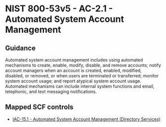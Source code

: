 # NIST 800-53v5 - AC-2.1 - Automated System Account Management
## Guidance
Automated system account management includes using automated mechanisms to create, enable, modify, disable, and remove accounts; notify account managers when an account is created, enabled, modified, disabled, or removed, or when users are terminated or transferred; monitor system account usage; and report atypical system account usage. Automated mechanisms can include internal system functions and email, telephonic, and text messaging notifications.
## Mapped SCF controls
- [IAC-15.1 - Automated System Account Management (Directory Services)](../scf/iac-151-automatedsystemaccountmanagementdirectoryservices.md)
